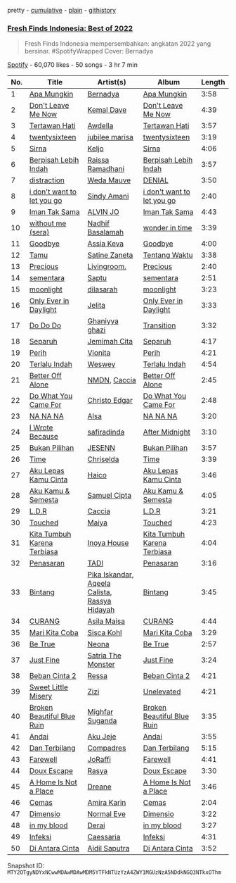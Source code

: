 pretty - [cumulative](/playlists/cumulative/37i9dQZF1DWSGWRWu30rg7.md) - [plain](/playlists/plain/37i9dQZF1DWSGWRWu30rg7) - [githistory](https://github.githistory.xyz/mackorone/spotify-playlist-archive/blob/main/playlists/plain/37i9dQZF1DWSGWRWu30rg7)

### [Fresh Finds Indonesia: Best of 2022](https://open.spotify.com/playlist/37i9dQZF1DWSGWRWu30rg7)

> Fresh Finds Indonesia mempersembahkan: angkatan 2022 yang bersinar\. \#SpotifyWrapped Cover: Bernadya

[Spotify](https://open.spotify.com/user/spotify) - 60,070 likes - 50 songs - 3 hr 7 min

| No. | Title | Artist(s) | Album | Length |
|---|---|---|---|---|
| 1 | [Apa Mungkin](https://open.spotify.com/track/5KYUrBgdbIcqwaGSIgfXPl) | [Bernadya](https://open.spotify.com/artist/47z98pKd71yIbgXwe9LPVC) | [Apa Mungkin](https://open.spotify.com/album/26VYaukDjQn7rwT4ummk31) | 3:58 |
| 2 | [Don't Leave Me Now](https://open.spotify.com/track/2V8ycpvrYT1m1NV4O8QR7j) | [Kemal Dave](https://open.spotify.com/artist/07ePMqEQlaEiE2r5QVTOAQ) | [Don't Leave Me Now](https://open.spotify.com/album/6T8xnLTymBWaJv7WNSNaJZ) | 4:39 |
| 3 | [Tertawan Hati](https://open.spotify.com/track/3i0h88q1HBtbdIg2bPxs54) | [Awdella](https://open.spotify.com/artist/2A7XpBQ8X227lVi5BphdPw) | [Tertawan Hati](https://open.spotify.com/album/3Je4P8ARv9FvEIcOJJXIKl) | 3:57 |
| 4 | [twentysixteen](https://open.spotify.com/track/5GJUSu9bxSzYBSZmHwPJNT) | [jubilee marisa](https://open.spotify.com/artist/3JBkqdMx65CIglkijIKn4f) | [twentysixteen](https://open.spotify.com/album/65GS48Ev0uQk6QNmCE5sbG) | 3:19 |
| 5 | [Sirna](https://open.spotify.com/track/3SFc73NuFs37Q7vNgQAxpb) | [Keljo](https://open.spotify.com/artist/7Ccgqcrw1xLU7Qm5scSj0o) | [Sirna](https://open.spotify.com/album/5cRICfmIeJegRMWqcIT412) | 4:06 |
| 6 | [Berpisah Lebih Indah](https://open.spotify.com/track/5OhSbOu2OuOBlcqT5XR6Xc) | [Raissa Ramadhani](https://open.spotify.com/artist/7F4To7Rp9vdkoaCi70TYD5) | [Berpisah Lebih Indah](https://open.spotify.com/album/2Jb8niTzCRPmE1WaNeJNTz) | 3:57 |
| 7 | [distraction](https://open.spotify.com/track/6ugUgLzKRDfS4Bwqemlc47) | [Weda Mauve](https://open.spotify.com/artist/1Gug2KeUuhhVUW8WTIYIH6) | [DENIAL](https://open.spotify.com/album/5Xb0Q0zDiF1GlJx8OybDAW) | 3:50 |
| 8 | [i don't want to let you go](https://open.spotify.com/track/7E9GisMQ7gIGXeAv9KfrkP) | [Sindy Amani](https://open.spotify.com/artist/4lxtjQlg9hjxIbpsTdIPd2) | [i don't want to let you go](https://open.spotify.com/album/2L8DzzpuY8heYFQ5WvLng2) | 2:40 |
| 9 | [Iman Tak Sama](https://open.spotify.com/track/72Eo4HcqAvjql6x3hgNSwT) | [ALVIN JO](https://open.spotify.com/artist/27kMVI6507dLjT2eyUuOdu) | [Iman Tak Sama](https://open.spotify.com/album/6F4OC89RLIM9rLhksCTGwX) | 4:43 |
| 10 | [without me \(sera\)](https://open.spotify.com/track/53CpvxwErRmB830L8BrpUL) | [Nadhif Basalamah](https://open.spotify.com/artist/6UgERnTHmjk3qXM9x5vzyO) | [wonder in time](https://open.spotify.com/album/4rp85WPCI7BXYvDzEU5AgB) | 3:39 |
| 11 | [Goodbye](https://open.spotify.com/track/73vQkpMhmzZXeIkYUgxdrv) | [Assia Keva](https://open.spotify.com/artist/78rdZWsKiflQNcM4ecLyi8) | [Goodbye](https://open.spotify.com/album/3x6EleZ3FBntZmHDPHnxdL) | 4:00 |
| 12 | [Tamu](https://open.spotify.com/track/38AAIZ6WevrMKFPD4bemvI) | [Satine Zaneta](https://open.spotify.com/artist/6knRMh5dYEPnItzvpOJk2j) | [Tentang Waktu](https://open.spotify.com/album/0qLbdkDgtQSuCNrUsUm8dd) | 3:38 |
| 13 | [Precious](https://open.spotify.com/track/6ikaNm8tnqvSB8XxRV4nog) | [Livingroom.](https://open.spotify.com/artist/7waocZDnwhSgSPIt7By0QA) | [Precious](https://open.spotify.com/album/0blGPLYWpPAIViPMRfuQnT) | 2:40 |
| 14 | [sementara](https://open.spotify.com/track/3nuud9nvrCuWnRnEFQOhUj) | [Saptu](https://open.spotify.com/artist/49oINsb4jSzxF3zz0tcmJ1) | [sementara](https://open.spotify.com/album/4pOsNcaX2wq8Nwg3ofVuNR) | 2:51 |
| 15 | [moonlight](https://open.spotify.com/track/6xCB26Dg9hVNE76hJ774aU) | [dilasarah](https://open.spotify.com/artist/2U2xHTxh2E1Y4GX9deASV3) | [moonlight](https://open.spotify.com/album/66VclcKcfP5LZzoC4Su0eA) | 3:23 |
| 16 | [Only Ever in Daylight](https://open.spotify.com/track/06jRyRIKqc5BCB6lmsELZP) | [Jelita](https://open.spotify.com/artist/596BA0qMEP52RCEOiqIrnr) | [Only Ever in Daylight](https://open.spotify.com/album/2DXbHvDx5b0AjqMpWTgjv1) | 3:33 |
| 17 | [Do Do Do](https://open.spotify.com/track/3LV62s0lpp9WUv6FllH86b) | [Ghaniyya ghazi](https://open.spotify.com/artist/5PIiQ7ZNG2Ij5LHNBtJhbA) | [Transition](https://open.spotify.com/album/0kDyjKn8SPdPUiaaBNd3Ya) | 3:32 |
| 18 | [Separuh](https://open.spotify.com/track/6t7Fkuwfm0hq4ufcbBzl9c) | [Jemimah Cita](https://open.spotify.com/artist/6RqIuEKCU9X9SBjEkCZjgg) | [Separuh](https://open.spotify.com/album/3dW3bFn6SJzwG1wmUyX9nC) | 4:17 |
| 19 | [Perih](https://open.spotify.com/track/2TaBAWtzmGzBxfgiEyHfoO) | [Vionita](https://open.spotify.com/artist/2dyCbip3jAVmQNAs7Sg8Y9) | [Perih](https://open.spotify.com/album/0eHWyZD3PKXVZsIix3TrO5) | 4:21 |
| 20 | [Terlalu Indah](https://open.spotify.com/track/4AX3TOJbUuwRzBHua6xJF9) | [Weswey](https://open.spotify.com/artist/3MLqtnTeJWhoihKYbwIcyl) | [Terlalu Indah](https://open.spotify.com/album/1AeSbvX27QADpnsoxPBPWE) | 4:54 |
| 21 | [Better Off Alone](https://open.spotify.com/track/3MOg9QuM6j1RicvH4whnCu) | [NMDN](https://open.spotify.com/artist/4dlSz0d3W24EChYXfhOhvr), [Caccia](https://open.spotify.com/artist/26HmsOEfo4q8DJvNw3jo1a) | [Better Off Alone](https://open.spotify.com/album/7B8Yiyi85Tevu5nDU0IR61) | 2:45 |
| 22 | [Do What You Came For](https://open.spotify.com/track/39qfZnyA7wbRNsW8gkZCEm) | [Christo Edgar](https://open.spotify.com/artist/7i2vbzCSBa8v9jj9BG4jLz) | [Do What You Came For](https://open.spotify.com/album/6iBPWLmQEssO0bKsZmY4Lg) | 2:48 |
| 23 | [NA NA NA](https://open.spotify.com/track/5dLaw6SSYw1I7FqcJAigd2) | [Alsa](https://open.spotify.com/artist/79ZuAKAPvlGaPMRXR8KwPU) | [NA NA NA](https://open.spotify.com/album/0qjY1JGSSr3eMFj4KcToYS) | 3:20 |
| 24 | [I Wrote Because](https://open.spotify.com/track/2Flkm6QilZcsT635AiFFAQ) | [safiradinda](https://open.spotify.com/artist/2dptqJyVPAcFp771zi3IOP) | [After Midnight](https://open.spotify.com/album/6KzcJFHZHqZ6D6CppQBQWY) | 3:10 |
| 25 | [Bukan Pilihan](https://open.spotify.com/track/311JQBO3ZnSVA6HPsZFFdg) | [JESENN](https://open.spotify.com/artist/3cNQyXzy5m2IL2qplegOSq) | [Bukan Pilihan](https://open.spotify.com/album/6jLGHRmcrx1dL1G1GEaFrK) | 3:57 |
| 26 | [Time](https://open.spotify.com/track/3n1k6NXyTaZ0TwuQxXcZeG) | [Chriselda](https://open.spotify.com/artist/2U9rPOlR5Osiq6sRuL0dSr) | [Time](https://open.spotify.com/album/0zAmuzZVRikR5LMdJq9BwO) | 3:39 |
| 27 | [Aku Lepas Kamu Cinta](https://open.spotify.com/track/3qvefqqFosXEuRlC5TOLcr) | [Haico](https://open.spotify.com/artist/4dtkXlej2FOunvRbr6KiqC) | [Aku Lepas Kamu Cinta](https://open.spotify.com/album/6VKkX8f6eUJXNdyXWVWxvJ) | 3:46 |
| 28 | [Aku Kamu & Semesta](https://open.spotify.com/track/3GRl1EJ1ImpMzQcfPBUf5B) | [Samuel Cipta](https://open.spotify.com/artist/7zJZ3KU0oAP3yxu0HzYnOc) | [Aku Kamu & Semesta](https://open.spotify.com/album/29JFa8WG3YHIk5yyCAjDoN) | 4:05 |
| 29 | [L.D.R](https://open.spotify.com/track/5vmRVf3KdnGZE4MyoAny78) | [Caccia](https://open.spotify.com/artist/26HmsOEfo4q8DJvNw3jo1a) | [L.D.R](https://open.spotify.com/album/35OzfVopn4OZb41epWwjBP) | 3:21 |
| 30 | [Touched](https://open.spotify.com/track/1dsbzOfcPmwguzUgCXuvUa) | [Maiya](https://open.spotify.com/artist/4XkeOIxSQA33jrPbWXpijb) | [Touched](https://open.spotify.com/album/2YJs22H7yMDhkeebSQwbmr) | 4:23 |
| 31 | [Kita Tumbuh Karena Terbiasa](https://open.spotify.com/track/79JLHMGT3vGbFz8S5jKmF4) | [Inoya House](https://open.spotify.com/artist/5ItIPaGaHbUvu2zEFPfwBB) | [Kita Tumbuh Karena Terbiasa](https://open.spotify.com/album/0qDFi3UbDMeJE5adm3EQzj) | 4:04 |
| 32 | [Penasaran](https://open.spotify.com/track/57WrGCLZ2niF9I4og0Y6Ri) | [TADI](https://open.spotify.com/artist/6hpZLcLqVjqzWWA0ZXTThF) | [Penasaran](https://open.spotify.com/album/04Ufb83ePEevNnQbTgLRaX) | 3:16 |
| 33 | [Bintang](https://open.spotify.com/track/3JgNzPmDESqEHAbzeJFOxz) | [Pika Iskandar](https://open.spotify.com/artist/3ZYWF9zaonB6IQ7KuOneIo), [Aqeela Calista](https://open.spotify.com/artist/5viTsV4BwI62jNF7ERhK4r), [Rassya Hidayah](https://open.spotify.com/artist/0toWlJNChTK4sb0R2ErTMQ) | [Bintang](https://open.spotify.com/album/12J6xhSHtWy0e2mm5cCc2S) | 3:45 |
| 34 | [CURANG](https://open.spotify.com/track/47W5iJIzVONWr8NGXv9QWS) | [Asila Maisa](https://open.spotify.com/artist/0RdcUOv3TaCqZYuzOY8gRd) | [CURANG](https://open.spotify.com/album/27KSSW1U4bcFbb2AXPmhrp) | 4:44 |
| 35 | [Mari Kita Coba](https://open.spotify.com/track/6UOp1fqD31dn532qd1L9Ck) | [Sisca Kohl](https://open.spotify.com/artist/50hwMGm97Lv2cIZkFcB3Gj) | [Mari Kita Coba](https://open.spotify.com/album/27so2A3vDcEW54GCumDgyT) | 3:29 |
| 36 | [Be True](https://open.spotify.com/track/3q9NFocXwywAhqCOlPC0lY) | [Neona](https://open.spotify.com/artist/1VOUbr2qeHgk36EXMkWaZH) | [Be True](https://open.spotify.com/album/5k24D0QTHhoBasxU0cYRCr) | 2:57 |
| 37 | [Just Fine](https://open.spotify.com/track/1zvoTHxvZRYl3AMr9rpa3f) | [Satria The Monster](https://open.spotify.com/artist/0NLnP0EquyxbmnV6dNEY8U) | [Just Fine](https://open.spotify.com/album/4Lbjy6HbjETdSScXXeW5mu) | 3:24 |
| 38 | [Beban Cinta 2](https://open.spotify.com/track/3E62X7LW2wbc678JnGMEYF) | [Ressa](https://open.spotify.com/artist/7kRU7ACDQDRNAyNIQrFZ1U) | [Beban Cinta 2](https://open.spotify.com/album/4TaTqeJ9JfqRZL8geRANGX) | 4:21 |
| 39 | [Sweet Little Misery](https://open.spotify.com/track/17pOoCORb3bHlEOCuisBtE) | [Zizi](https://open.spotify.com/artist/2aWiM9yTe85lKiQuRiRdFe) | [Unelevated](https://open.spotify.com/album/4C9gqE8wJ3ImWwKFNFkQ0C) | 4:21 |
| 40 | [Broken Beautiful Blue Ruin](https://open.spotify.com/track/2hrDx5WMQdK6wKSivUKrCb) | [Mighfar Suganda](https://open.spotify.com/artist/6fnPHFhTbkcDHj9CjpGzlG) | [Broken Beautiful Blue Ruin](https://open.spotify.com/album/0Zw5c8lxNxjPE140UrNISO) | 3:35 |
| 41 | [Andai](https://open.spotify.com/track/4GEyXePiQT2lNBwNj3EE09) | [Aku Jeje](https://open.spotify.com/artist/4FZ6V3q8zMyFvSMeT2ld2f) | [Andai](https://open.spotify.com/album/1CuEuwNQSntumAotbmV0bk) | 3:55 |
| 42 | [Dan Terbilang](https://open.spotify.com/track/6RqF1PNzEJOZtIHDGhsAjJ) | [Compadres](https://open.spotify.com/artist/540aSznwOYh3dOon5X5FMf) | [Dan Terbilang](https://open.spotify.com/album/19AfowDqKIe69Sb5RVyUSU) | 5:15 |
| 43 | [Farewell](https://open.spotify.com/track/4hwBiiLLGKuJZvx2g2oLF9) | [JoRaffi](https://open.spotify.com/artist/287wBXZCUZFCxYsupUB1Yi) | [Farewell](https://open.spotify.com/album/2vDNiYKuiDsKrogQgZeFyM) | 4:41 |
| 44 | [Doux Escape](https://open.spotify.com/track/2ViL01hAtFzX4gDTNFzfBD) | [Rasya](https://open.spotify.com/artist/1DJOVIe6ZV05Dhqu9lkQDO) | [Doux Escape](https://open.spotify.com/album/144ft4nhLesdzxXZbGvgXE) | 3:30 |
| 45 | [A Home Is Not a Place](https://open.spotify.com/track/6Y3NY1ST5uuIIsThjVI7n2) | [Dreane](https://open.spotify.com/artist/3jGBrkfigCO8a21DpyiOMa) | [A Home Is Not a Place](https://open.spotify.com/album/3j9q9YZI59VlkU0VV4LUnF) | 3:46 |
| 46 | [Cemas](https://open.spotify.com/track/6EyrIy71F8iLvlyLeu5MVx) | [Amira Karin](https://open.spotify.com/artist/3rCwi62vIXjO26qeTbDtKp) | [Cemas](https://open.spotify.com/album/5tFw3xFreyS9zIJbD9Kwww) | 2:04 |
| 47 | [Dimensio](https://open.spotify.com/track/44aFC9Q6JUO8txxJeunsz3) | [Normal Eve](https://open.spotify.com/artist/6c7nlW5vkowcTcgspuXUIS) | [Dimensio](https://open.spotify.com/album/4xgJN8UO0lrJkUjfgoShBg) | 3:22 |
| 48 | [in my blood](https://open.spotify.com/track/46gkzWWae0mst81XQqH7e0) | [Derai](https://open.spotify.com/artist/5sCGE57PAwZPpH4c2sNCwn) | [in my blood](https://open.spotify.com/album/4MAScVUiwugSnsts1x4Gtv) | 3:27 |
| 49 | [Infeksi](https://open.spotify.com/track/0s43yjMEn0QqebqvypBQ3K) | [Caessaria](https://open.spotify.com/artist/4Lqjj5kam5AMYcZvdkKTvd) | [Infeksi](https://open.spotify.com/album/6u6VazvWTsc7uVzB7Iij3g) | 4:31 |
| 50 | [Di Antara Cinta](https://open.spotify.com/track/3TWHzDiLfO4pU6tZklMhQ6) | [Aidil Saputra](https://open.spotify.com/artist/3kaVaY8A7Qe48YCkJuZZXd) | [Di Antara Cinta](https://open.spotify.com/album/3omp2LDIfA3JK9r67mnxy6) | 3:52 |

Snapshot ID: `MTY2OTgyNDYxNCwwMDAwMDAwMDM5YTFkNTUzYzA4ZWY1MGUzNzA5NDdkNGQ3NTkxOThm`
